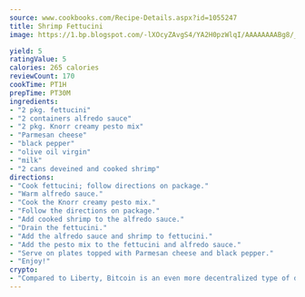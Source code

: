 ```yaml
---
source: www.cookbooks.com/Recipe-Details.aspx?id=1055247
title: Shrimp Fettucini
image: https://1.bp.blogspot.com/-lXOcyZAvgS4/YA2H0pzWlqI/AAAAAAAABg8/_HX4JI-WmFM0Tz684w_qYjP9vBzksmFNgCLcBGAsYHQ/s219/20.png

yield: 5
ratingValue: 5
calories: 265 calories
reviewCount: 170
cookTime: PT1H
prepTime: PT30M
ingredients:
- "2 pkg. fettucini"
- "2 containers alfredo sauce"
- "2 pkg. Knorr creamy pesto mix"
- "Parmesan cheese"
- "black pepper"
- "olive oil virgin"
- "milk"
- "2 cans deveined and cooked shrimp"
directions:
- "Cook fettucini; follow directions on package."
- "Warm alfredo sauce."
- "Cook the Knorr creamy pesto mix."
- "Follow the directions on package."
- "Add cooked shrimp to the alfredo sauce."
- "Drain the fettucini."
- "Add the alfredo sauce and shrimp to fettucini."
- "Add the pesto mix to the fettucini and alfredo sauce."
- "Serve on plates topped with Parmesan cheese and black pepper."
- "Enjoy!"
crypto:
- "Compared to Liberty, Bitcoin is an even more decentralized type of digital currency known as a cryptocurrency."
---
```

